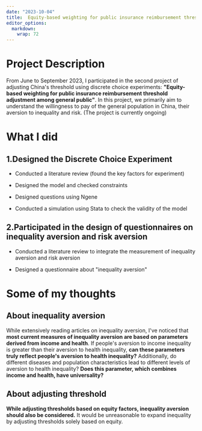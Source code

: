 ```yaml
---
date: "2023-10-04"
title:  Equity-based weighting for public insurance reimbursement threshold adjustment among general public
editor_options: 
  markdown: 
    wrap: 72
---
```


# **Project Description**

From June to September 2023, I participated in the second project of
adjusting China's threshold using discrete choice experiments:
**"Equity-based weighting for public insurance reimbursement threshold
adjustment among general public"**. In this project, we primarily aim to
understand the willingness to pay of the general population in China,
their aversion to inequality and risk. (The project is currently
ongoing)

# **What I did**

## 1.Designed the Discrete Choice Experiment

-   Conducted a literature review (found the key factors for experiment)

-   Designed the model and checked constraints

-   Designed questions using Ngene

-   Conducted a simulation using Stata to check the validity of the model

## 2.Participated in the design of questionnaires on inequality aversion and risk aversion

-   Conducted a literature review to integrate the measurement of inequality aversion and
    risk aversion

-   Designed a questionnaire about "inequality aversion"

# **Some of my thoughts**

## About inequality aversion

While extensively reading articles on inequality aversion, I've noticed
that **most current measures of inequality aversion are based on
parameters derived from income and health**. If people's aversion to
income inequality is greater than their aversion to health inequality,
**can these parameters truly reflect people's aversion to health
inequality?** Additionally, do different diseases and population
characteristics lead to different levels of aversion to health
inequality? **Does this parameter, which combines income and health,
have universality?**

## About adjusting threshold

**While adjusting thresholds based on equity factors, inequality
aversion should also be considered.** It would be unreasonable to expand
inequality by adjusting thresholds solely based on equity.
